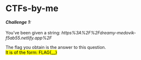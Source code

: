 # CTFs-by-me

#### ***Challenge 1:***  
You’ve been given a string: _https%3A%2F%2Fdreamy-medovik-f5ab55.netlify.app%2F_  

The flag you obtain is the answer to this question.  
<mark>It is of the form: FLAG{__}</mark>  
